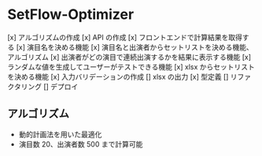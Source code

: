 # SetFlow-Optimizer

[x] アルゴリズムの作成
[x] API の作成
[x] フロントエンドで計算結果を取得する
[x] 演目名を決める機能
[x] 演目名と出演者からセットリストを決める機能、アルゴリズム
[x] 出演者がどの演目で連続出演するかを結果に表示する機能
[x] ランダムな値を生成してユーザーがテストできる機能
[x] xlsx からセットリストを決める機能
[x] 入力バリデーションの作成
[] xlsx の出力
[x] 型定義
[] リファクタリング
[] デプロイ

## アルゴリズム

- 動的計画法を用いた最適化
- 演目数 20、出演者数 500 まで計算可能
